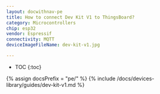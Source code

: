 ```yaml
---
layout: docwithnav-pe
title: How to connect Dev Kit V1 to ThingsBoard?
category: Microcontrollers
chip: esp32
vendor: Espressif
connectivity: MQTT
deviceImageFileName: dev-kit-v1.jpg

---
```


* TOC
{:toc}

{% assign docsPrefix = "pe/" %}
{% include /docs/devices-library/guides/dev-kit-v1.md %}
